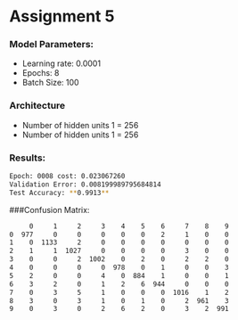# Assignment 5

### Model Parameters:
- Learning rate: 0.0001
- Epochs: 8
- Batch Size: 100

### Architecture
- Number of hidden units 1 = 256
- Number of hidden units 1 = 256

### Results:
  ```sh
Epoch: 0008 cost: 0.023067260
Validation Error: 0.008199989795684814
Test Accuracy: **0.9913**
```
###Confusion Matrix:
  ```sh
       0     1     2     3    4    5    6     7    8    9
0  977     0     0     0    0    0    2     1    0    0
1    0  1133     2     0    0    0    0     0    0    0
2    1     1  1027     0    0    0    0     3    0    0
3    0     0     2  1002    0    2    0     2    2    0
4    0     0     0     0  978    0    1     0    0    3
5    2     0     0     4    0  884    1     0    0    1
6    3     2     0     1    2    6  944     0    0    0
7    0     3     5     1    0    0    0  1016    1    2
8    3     0     3     1    0    1    0     2  961    3
9    0     3     0     2    6    2    0     3    2  991
```